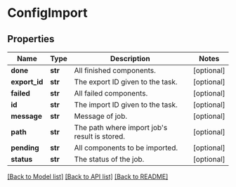 # ConfigImport

## Properties
Name | Type | Description | Notes
------------ | ------------- | ------------- | -------------
**done** | **str** | All finished components. | [optional] 
**export_id** | **str** | The export ID given to the task. | [optional] 
**failed** | **str** | All failed components. | [optional] 
**id** | **str** | The import ID given to the task. | [optional] 
**message** | **str** | Message of job. | [optional] 
**path** | **str** | The path where import job&#39;s result is stored. | [optional] 
**pending** | **str** | All components to be imported. | [optional] 
**status** | **str** | The status of the job. | [optional] 

[[Back to Model list]](../README.md#documentation-for-models) [[Back to API list]](../README.md#documentation-for-api-endpoints) [[Back to README]](../README.md)


